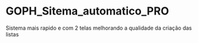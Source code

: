 # GOPH_Sitema_automatico_PRO
 Sistema mais rapido e com 2 telas melhorando a qualidade da criação das listas
